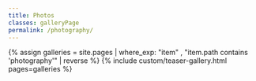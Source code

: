 ```yaml
---
title: Photos
classes: galleryPage
permalink: /photography/
---
```


{% assign galleries = site.pages | where_exp: "item" , "item.path contains 'photography'" | reverse %}
{% include custom/teaser-gallery.html pages=galleries %}